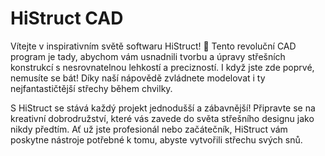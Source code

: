 
# HiStruct CAD

Vítejte v inspirativním světě softwaru HiStruct! 🚀 Tento revoluční CAD program je tady, abychom vám usnadnili tvorbu a úpravy střešních konstrukcí s nesrovnatelnou lehkostí a precizností. I když jste zde poprvé, nemusíte se bát! Díky naší nápovědě zvládnete modelovat i ty nejfantastičtější střechy během chvilky.

S HiStruct se stává každý projekt jednodušší a zábavnější! Připravte se na kreativní dobrodružství, které vás zavede do světa střešního designu jako nikdy předtím. Ať už jste profesionál nebo začátečník, HiStruct vám poskytne nástroje potřebné k tomu, abyste vytvořili střechu svých snů.

